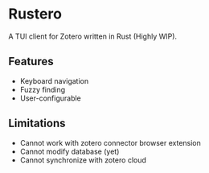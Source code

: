 # Rustero
 A TUI client for Zotero written in Rust (Highly WIP).

## Features
- Keyboard navigation
- Fuzzy finding
- User-configurable

## Limitations
- Cannot work with zotero connector browser extension
- Cannot modify database (yet)
- Cannot synchronize with zotero cloud
